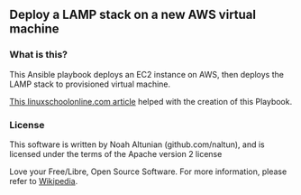 ## Deploy a LAMP stack on a new AWS virtual machine

### What is this?
This Ansible playbook deploys an EC2 instance on AWS, then deploys the LAMP stack to provisioned virtual machine.

[This linuxschoolonline.com article](https://www.linuxschoolonline.com/use-ansible-to-build-and-manage-aws-ec2-instances/) helped with the creation of this Playbook.

### License
This software is written by Noah Altunian (github.com/naltun), and is licensed under the terms of the
Apache version 2 license

Love your Free/Libre, Open Source Software. For more information, please refer to [Wikipedia](https://en.wikipedia.org/wiki/Free_software_movement).
